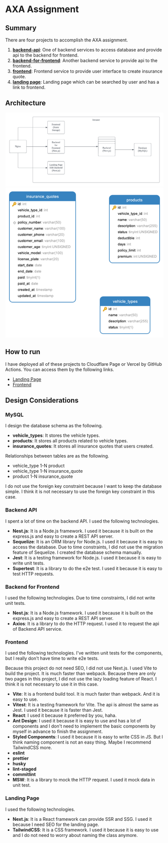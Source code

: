 # AXA Assignment

## Summary

There are four projects to accomplish the AXA assignment.

1. [**backend-api**](https://github.com/mehunk/axa-assignment-api): One of backend services to access database and provide api to the backend for frontend.
2. [**backend-for-frontend**](https://github.com/mehunk/axa-assignment-bff): Another backend service to provide api to the frontend.
3. [**frontend**](https://github.com/mehunk/axa-assignment-frontend): Frontend service to provide user interface to create insurance quote.
4. [**landing page**](https://github.com/mehunk/axa-assignment-landing-page): Landing page which can be searched by user and has a link to frontend.

## Architecture

![Architecture](./docs/architecture.png)
![SQL](./docs/SQL.png)

## How to run

I have deployed all of these projects to Cloudflare Page or Vercel by GitHub Actions. You can access them by the following links.

- [Landing Page](https://axa-assignment-landing-page.vercel.app/)
- [Frontend](https://axa-assignment-frontend.pages.dev/insurance-quotes/new)

## Design Considerations

### MySQL

I design the database schema as the following.

- **vehicle_types**: It stores the vehicle types.
- **products**: It stores all products related to vehicle types.
- **insurance_quotes**: It stores all insurance quotes that users created.

Relationships between tables are as the following.
- vehicle_type 1-N product
- vehicle_type 1-N insurance_quote
- product 1-N insurance_quote

I do not use the foreign key constraint because I want to keep the database simple. I think it is not necessary to use the foreign key constraint in this case.

### Backend API

I spent a lot of time on the backend API. I used the following technologies.

- **Nest.js**: It is a Node.js framework. I used it because it is built on the express.js and easy to create a REST API server.
- **Sequelize**: It is an ORM library for Node.js. I used it because it is easy to access the database. Due to time constraints, I did not use the migration feature of Sequelize. I created the database schema manually.
- **Jest**: It is a testing framework for Node.js. I used it because it is easy to write unit tests.
- **Supertest**: It is a library to do the e2e test. I used it because it is easy to test HTTP requests.

### Backend for Frontend

I used the following technologies. Due to time constraints, I did not write unit tests.

- **Nest.js**: It is a Node.js framework. I used it because it is built on the express.js and easy to create a REST API server.
- **Axios**: It is a library to do the HTTP request. I used it to request the api of Backend API service.

### Frontend

I used the following technologies. I've written unit tests for the components, but I really don't have time to write e2e tests.

Because this project do not need SEO, I did not use Next.js. I used Vite to build the project. It is much faster than webpack.
Because there are only two pages in this project, I did not use the lazy loading feature of React. I think it is not necessary to use it in this case.

- **Vite**: It is a frontend build tool. It is much faster than webpack. And it is easy to use.
- **Vitest**: It is a testing framework for Vite. The api is almost the same as Jest. I used it because it is faster than Jest.
- **React**: I used it because it preferred by you, haha.
- **Ant Design**: I used it because it is easy to use and has a lot of components and I don't need to implement the basic components by myself in advance to finish the assignment.
- **Styled Components**: I used it because it is easy to write CSS in JS. But I think naming component is not an easy thing. Maybe I recommend TailwindCSS more.
- **eslint**
- **prettier**
- **husky**
- **lint-staged**
- **commitlint**
- **MSW**: It is a library to mock the HTTP request. I used it mock data in unit test.

### Landing Page

I used the following technologies. 

- **Next.js**: It is a React framework can provide SSR and SSG. I used it because I need SEO for the landing page.
- **TailwindCSS**: It is a CSS framework. I used it because it is easy to use and I do not need to worry about naming the class anymore.
